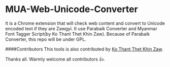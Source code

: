 # MUA-Web-Unicode-Converter
It is a Chrome extension that will check web content and convert to Unicode encoded text if they are Zawgyi.
It use Parabaik Converter and Myanmar Font Tagger Script(by Ko Thant Thet Khin Zaw).
Because of Parabaik Converter, this repo will be under GPL.

####Contributors
This tools is also contributed by <a href=
"https://github.com/thantthet">Ko Thant Thet Khin Zaw</a>.

Thanks all.
Warmly welcome all contributors :+1:.
